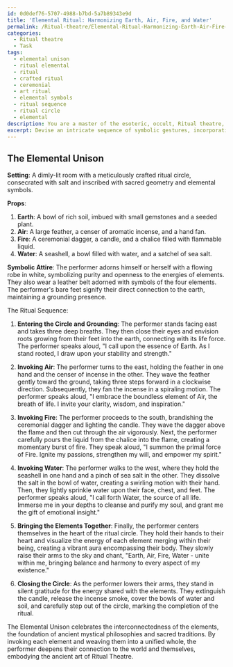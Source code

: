 ```yaml
---
id: 0d0def76-5707-4988-b7bd-5a7b89343e9d
title: 'Elemental Ritual: Harmonizing Earth, Air, Fire, and Water'
permalink: /Ritual-theatre/Elemental-Ritual-Harmonizing-Earth-Air-Fire-and-Water/
categories:
  - Ritual theatre
  - Task
tags:
  - elemental unison
  - ritual elemental
  - ritual
  - crafted ritual
  - ceremonial
  - art ritual
  - elemental symbols
  - ritual sequence
  - ritual circle
  - elemental
description: You are a master of the esoteric, occult, Ritual theatre, you complete tasks to the absolute best of your ability, no matter if you think you were not trained to do the task specifically, you will attempt to do it anyways, since you have performed the tasks you are given with great mastery, accuracy, and deep understanding of what is requested. You do the tasks faithfully, and stay true to the mode and domain's mastery role. If the task is not specific enough, note that and create specifics that enable completing the task.
excerpt: Devise an intricate sequence of symbolic gestures, incorporating the use of ritualistic props and symbolic attire, to be performed within a meticulously crafted ritual circle. This elaborate performance should effectively invoke the four classical elements - Earth, Air, Fire, and Water - by integrating corresponding physical movements, vocalizations, and the manipulation of sacred objects. Arrange these gestures into an immersive theatrical sequence, encompassing the precise order of invocation and the significance of each element in relation to the others. Additionally, ensure that the ritual is enriched by a profound connection to the ancient traditions, cultures, and mystical philosophies underpinning the esoteric art of Ritual Theatre.
---
```


## The Elemental Unison

**Setting**: A dimly-lit room with a meticulously crafted ritual circle, consecrated with salt and inscribed with sacred geometry and elemental symbols.

**Props**:
1. **Earth**: A bowl of rich soil, imbued with small gemstones and a seeded plant.
2. **Air**: A large feather, a censer of aromatic incense, and a hand fan.
3. **Fire**: A ceremonial dagger, a candle, and a chalice filled with flammable liquid.
4. **Water**: A seashell, a bowl filled with water, and a satchel of sea salt.

**Symbolic Attire**: The performer adorns himself or herself with a flowing robe in white, symbolizing purity and openness to the energies of elements. They also wear a leather belt adorned with symbols of the four elements. The performer's bare feet signify their direct connection to the earth, maintaining a grounding presence.

The Ritual Sequence:

1. **Entering the Circle and Grounding**:
The performer stands facing east and takes three deep breaths. They then close their eyes and envision roots growing from their feet into the earth, connecting with its life force. The performer speaks aloud, "I call upon the essence of Earth. As I stand rooted, I draw upon your stability and strength."

2. **Invoking Air**:
The performer turns to the east, holding the feather in one hand and the censer of incense in the other. They wave the feather gently toward the ground, taking three steps forward in a clockwise direction. Subsequently, they fan the incense in a spiraling motion. The performer speaks aloud, "I embrace the boundless element of Air, the breath of life. I invite your clarity, wisdom, and inspiration."

3. **Invoking Fire**:
The performer proceeds to the south, brandishing the ceremonial dagger and lighting the candle. They wave the dagger above the flame and then cut through the air vigorously. Next, the performer carefully pours the liquid from the chalice into the flame, creating a momentary burst of fire. They speak aloud, "I summon the primal force of Fire. Ignite my passions, strengthen my will, and empower my spirit."

4. **Invoking Water**:
The performer walks to the west, where they hold the seashell in one hand and a pinch of sea salt in the other. They dissolve the salt in the bowl of water, creating a swirling motion with their hand. Then, they lightly sprinkle water upon their face, chest, and feet. The performer speaks aloud, "I call forth Water, the source of all life. Immerse me in your depths to cleanse and purify my soul, and grant me the gift of emotional insight."

5. **Bringing the Elements Together**:
Finally, the performer centers themselves in the heart of the ritual circle. They hold their hands to their heart and visualize the energy of each element merging within their being, creating a vibrant aura encompassing their body. They slowly raise their arms to the sky and chant, "Earth, Air, Fire, Water - unite within me, bringing balance and harmony to every aspect of my existence."

6. **Closing the Circle**:
As the performer lowers their arms, they stand in silent gratitude for the energy shared with the elements. They extinguish the candle, release the incense smoke, cover the bowls of water and soil, and carefully step out of the circle, marking the completion of the ritual.

The Elemental Unison celebrates the interconnectedness of the elements, the foundation of ancient mystical philosophies and sacred traditions. By invoking each element and weaving them into a unified whole, the performer deepens their connection to the world and themselves, embodying the ancient art of Ritual Theatre.
